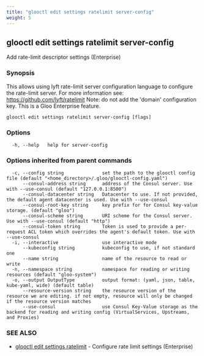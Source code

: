 ```yaml
---
title: "glooctl edit settings ratelimit server-config"
weight: 5
---
```

## glooctl edit settings ratelimit server-config

Add rate-limit descriptor settings (Enterprise)

### Synopsis

This allows using lyft rate-limit server configuration language to configure the rate-limit server.
		For more information see: https://github.com/lyft/ratelimit
		Note: do not add the 'domain' configuration key.
		This is a Gloo Enterprise feature.

```
glooctl edit settings ratelimit server-config [flags]
```

### Options

```
  -h, --help   help for server-config
```

### Options inherited from parent commands

```
  -c, --config string              set the path to the glooctl config file (default "<home_directory>/.gloo/glooctl-config.yaml")
      --consul-address string      address of the Consul server. Use with --use-consul (default "127.0.0.1:8500")
      --consul-datacenter string   Datacenter to use. If not provided, the default agent datacenter is used. Use with --use-consul
      --consul-root-key string     key prefix for for Consul key-value storage. (default "gloo")
      --consul-scheme string       URI scheme for the Consul server. Use with --use-consul (default "http")
      --consul-token string        Token is used to provide a per-request ACL token which overrides the agent's default token. Use with --use-consul
  -i, --interactive                use interactive mode
      --kubeconfig string          kubeconfig to use, if not standard one
      --name string                name of the resource to read or write
  -n, --namespace string           namespace for reading or writing resources (default "gloo-system")
  -o, --output OutputType          output format: (yaml, json, table, kube-yaml, wide) (default table)
      --resource-version string    the resource version of the resource we are editing. if not empty, resource will only be changed if the resource version matches
      --use-consul                 use Consul Key-Value storage as the backend for reading and writing config (VirtualServices, Upstreams, and Proxies)
```

### SEE ALSO

* [glooctl edit settings ratelimit](../glooctl_edit_settings_ratelimit)	 - Configure rate limit settings (Enterprise)

